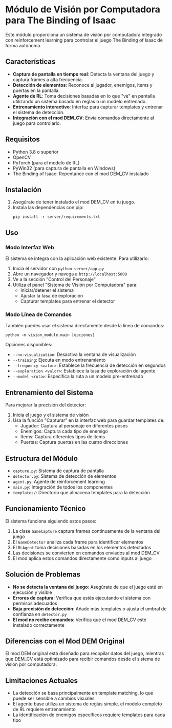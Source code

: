 # Módulo de Visión por Computadora para The Binding of Isaac

Este módulo proporciona un sistema de visión por computadora integrado con reinforcement learning para controlar el juego The Binding of Isaac de forma autónoma.

## Características

- **Captura de pantalla en tiempo real**: Detecta la ventana del juego y captura frames a alta frecuencia.
- **Detección de elementos**: Reconoce al jugador, enemigos, items y puertas en la pantalla.
- **Agente de RL**: Toma decisiones basadas en lo que "ve" en pantalla utilizando un sistema basado en reglas o un modelo entrenado.
- **Entrenamiento interactivo**: Interfaz para capturar templates y entrenar el sistema de detección.
- **Integración con el mod DEM_CV**: Envía comandos directamente al juego para controlarlo.

## Requisitos

- Python 3.8 o superior
- OpenCV
- PyTorch (para el modelo de RL)
- PyWin32 (para captura de pantalla en Windows)
- The Binding of Isaac: Repentance con el mod DEM_CV instalado

## Instalación

1. Asegúrate de tener instalado el mod DEM_CV en tu juego.
2. Instala las dependencias con pip:
   ```
   pip install -r server/requirements.txt
   ```

## Uso

### Modo Interfaz Web

El sistema se integra con la aplicación web existente. Para utilizarlo:

1. Inicia el servidor con `python server/app.py`
2. Abre un navegador y navega a `http://localhost:5000`
3. Ve a la sección "Control del Personaje"
4. Utiliza el panel "Sistema de Visión por Computadora" para:
   - Iniciar/detener el sistema
   - Ajustar la tasa de exploración
   - Capturar templates para entrenar el detector

### Modo Línea de Comandos

También puedes usar el sistema directamente desde la línea de comandos:

```
python -m vision_module.main [opciones]
```

Opciones disponibles:
- `--no-visualization`: Desactiva la ventana de visualización
- `--training`: Ejecuta en modo entrenamiento
- `--frequency <valor>`: Establece la frecuencia de detección en segundos
- `--exploration <valor>`: Establece la tasa de exploración del agente
- `--model <ruta>`: Especifica la ruta a un modelo pre-entrenado

## Entrenamiento del Sistema

Para mejorar la precisión del detector:

1. Inicia el juego y el sistema de visión
2. Usa la función "Capturar" en la interfaz web para guardar templates de:
   - Jugador: Captura al personaje en diferentes poses
   - Enemigos: Captura cada tipo de enemigo
   - Items: Captura diferentes tipos de items
   - Puertas: Captura puertas en las cuatro direcciones

## Estructura del Módulo

- `capture.py`: Sistema de captura de pantalla
- `detector.py`: Sistema de detección de elementos
- `agent.py`: Agente de reinforcement learning
- `main.py`: Integración de todos los componentes
- `templates/`: Directorio que almacena templates para la detección

## Funcionamiento Técnico

El sistema funciona siguiendo estos pasos:

1. La clase `GameCapture` captura frames continuamente de la ventana del juego
2. El `GameDetector` analiza cada frame para identificar elementos
3. El `RLAgent` toma decisiones basadas en los elementos detectados
4. Las decisiones se convierten en comandos enviados al mod DEM_CV
5. El mod aplica estos comandos directamente como inputs al juego

## Solución de Problemas

- **No se detecta la ventana del juego**: Asegúrate de que el juego esté en ejecución y visible
- **Errores de captura**: Verifica que estés ejecutando el sistema con permisos adecuados
- **Baja precisión de detección**: Añade más templates o ajusta el umbral de confianza en `detector.py`
- **El mod no recibe comandos**: Verifica que el mod DEM_CV esté instalado correctamente

## Diferencias con el Mod DEM Original

El mod DEM original está diseñado para recopilar datos del juego, mientras que DEM_CV está optimizado para recibir comandos desde el sistema de visión por computadora.

## Limitaciones Actuales

- La detección se basa principalmente en template matching, lo que puede ser sensible a cambios visuales
- El agente base utiliza un sistema de reglas simple, el modelo completo de RL requiere entrenamiento
- La identificación de enemigos específicos requiere templates para cada tipo 